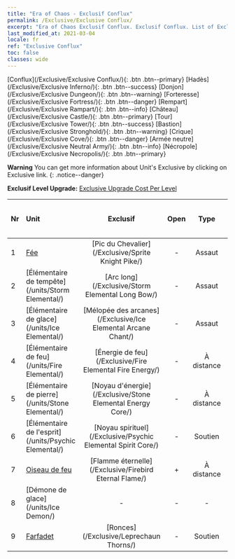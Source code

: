 ```yaml
---
title: "Era of Chaos - Exclusif Conflux"
permalink: /Exclusive/Exclusive Conflux/
excerpt: "Era of Chaos Exclusif Conflux. Exclusif Conflux. List of Exclusif Conflux in Era of Chaos"
last_modified_at: 2021-03-04
locale: fr
ref: "Exclusive Conflux"
toc: false
classes: wide
---
```

 [Conflux](/Exclusive/Exclusive Conflux/){: .btn .btn--primary} [Hadès](/Exclusive/Exclusive Inferno/){: .btn .btn--success} [Donjon](/Exclusive/Exclusive Dungeon/){: .btn .btn--warning} [Forteresse](/Exclusive/Exclusive Fortress/){: .btn .btn--danger} [Rempart](/Exclusive/Exclusive Rampart/){: .btn .btn--info} [Château](/Exclusive/Exclusive Castle/){: .btn .btn--primary} [Tour](/Exclusive/Exclusive Tower/){: .btn .btn--success} [Bastion](/Exclusive/Exclusive Stronghold/){: .btn .btn--warning} [Crique](/Exclusive/Exclusive Cove/){: .btn .btn--danger} [Armée neutre](/Exclusive/Exclusive Neutral Army/){: .btn .btn--info} [Nécropole](/Exclusive/Exclusive Necropolis/){: .btn .btn--primary} 

**Warning** You can get more information about Unit's Exclusive by clicking on Exclusive link. 
{: .notice--danger}

 **Exclusif Level Upgrade:** [Exclusive Upgrade Cost Per Level](/Exclusive/ExclusiveUpgradeCostPerLevel/)

  | Nr |         Unit        | Exclusif | Open  |    Type   |  Item to Rank UP      |  Skin   |
  |:---|:--------------------|:-------------:|:-----:|:---------:|:---------------------:|:-------:|
  | 1  | [Fée](/units/Sprite/) | [Pic du Chevalier](/Exclusive/Sprite Knight Pike/) | - | Assaut | - | - |
  | 2  | [Élémentaire de tempête](/units/Storm Elemental/) | [Arc long](/Exclusive/Storm Elemental Long Bow/) | - | Assaut | - | - |
  | 3  | [Élémentaire de glace](/units/Ice Elemental/) | [Mélopée des arcanes](/Exclusive/Ice Elemental Arcane Chant/) | - | Assaut | - | - |
  | 4  | [Élémentaire de feu](/units/Fire Elemental/) | [Énergie de feu](/Exclusive/Fire Elemental Fire Energy/) | - | À distance | - | - |
  | 5  | [Élémentaire de pierre](/units/Stone Elemental/) | [Noyau d'énergie](/Exclusive/Stone Elemental Energy Core/) | - | À distance | - | - |
  | 6  | [Élémentaire de l'esprit](/units/Psychic Elemental/) | [Noyau spirituel](/Exclusive/Psychic Elemental Spirit Core/) | - | Soutien | - | - |
  | 7  | [Oiseau de feu](/units/Firebird/) | [Flamme éternelle](/Exclusive/Firebird Eternal Flame/) | + | À distance | - | - |
  | 8  | [Démone de glace](/units/Ice Demon/) | - | - | - | none | none |
  | 9  | [Farfadet](/units/Leprechaun/) | [Ronces](/Exclusive/Leprechaun Thorns/) | - | Soutien | - | - |
